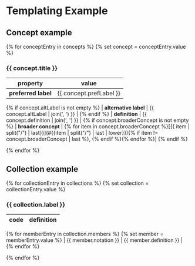 # Templating Example


## Concept example

{% for conceptEntry in concepts %}
{% set concept = conceptEntry.value %}

### {{ concept.title }}

| property             | value                   |
|----------------------|-------------------------|
| **preferred label**  | {{ concept.prefLabel }} |
{% if concept.altLabel is not empty %}
| **alternative label** | {{ concept.altLabel   | join(', ') }} |
{% endif %}
| **definition**        | {{ concept.definition | join(', ') }} |
{% if concept.broaderConcept is not empty %}
| **broader concept**   | {% for item in concept.broaderConcept %}[{{ item | split("/") | last}}](#{{item | split("/") | last | lower}}){% if item != concept.broaderConcept | last %}, {% endif %}{% endfor %}|
{% endif %}

{% endfor %}

## Collection example

{% for collectionEntry in collections %}
{% set collection = collectionEntry.value %}

### {{ collection.label }}

| code                  | definition              |
|-----------------------|-------------------------|
{% for memberEntry in collection.members %}
{% set member = memberEntry.value %}
| {{ member.notation }} | {{ member.definition }} |
{% endfor %}

{% endfor %}
